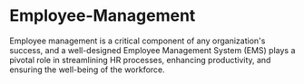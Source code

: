 # Employee-Management
Employee management is a critical component of any organization's success, and a well-designed Employee Management System (EMS) plays a pivotal role in streamlining HR processes, enhancing productivity, and ensuring the well-being of the workforce. 
